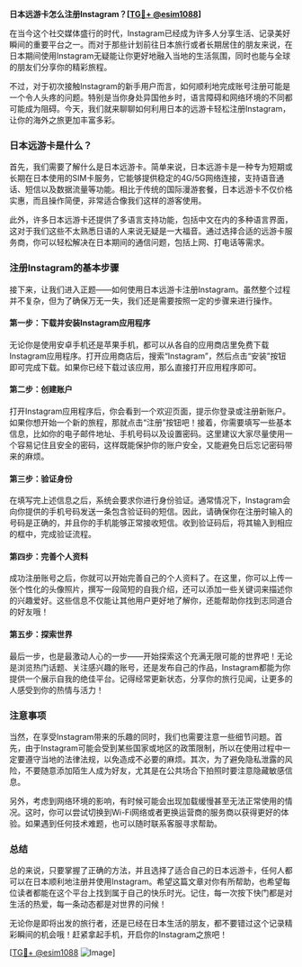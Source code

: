 **日本远游卡怎么注册Instagram？[[TG💪+ @esim1088](https://t.me/s/esim1088)]**

在当今这个社交媒体盛行的时代，Instagram已经成为许多人分享生活、记录美好瞬间的重要平台之一。而对于那些计划前往日本旅行或者长期居住的朋友来说，在日本期间使用Instagram无疑能让你更好地融入当地的生活氛围，同时也能与全球的朋友们分享你的精彩旅程。

不过，对于初次接触Instagram的新手用户而言，如何顺利地完成账号注册可能是一个令人头疼的问题。特别是当你身处异国他乡时，语言障碍和网络环境的不同都可能成为阻碍。今天，我们就来聊聊如何利用日本的远游卡轻松注册Instagram，让你的海外之旅更加丰富多彩。

### 日本远游卡是什么？

首先，我们需要了解什么是日本远游卡。简单来说，日本远游卡是一种专为短期或长期在日本使用的SIM卡服务，它能够提供稳定的4G/5G网络连接，支持语音通话、短信以及数据流量等功能。相比于传统的国际漫游套餐，日本远游卡不仅价格实惠，而且操作简便，非常适合像我们这样的游客使用。

此外，许多日本远游卡还提供了多语言支持功能，包括中文在内的多种语言界面，这对于我们这些不太熟悉日语的人来说无疑是一大福音。通过选择合适的远游卡服务商，你可以轻松解决在日本期间的通信问题，包括上网、打电话等需求。

### 注册Instagram的基本步骤

接下来，让我们进入正题——如何使用日本远游卡注册Instagram。虽然整个过程并不复杂，但为了确保万无一失，我们还是需要按照一定的步骤来进行操作。

#### 第一步：下载并安装Instagram应用程序

无论你是使用安卓手机还是苹果手机，都可以从各自的应用商店里免费下载Instagram应用程序。打开应用商店后，搜索“Instagram”，然后点击“安装”按钮即可完成下载。如果你已经下载过该应用，那么直接打开应用程序即可。

#### 第二步：创建账户

打开Instagram应用程序后，你会看到一个欢迎页面，提示你登录或注册新账户。如果你想开始一个新的旅程，那就点击“注册”按钮吧！接着，你需要填写一些基本信息，比如你的电子邮件地址、手机号码以及设置密码。这里建议大家尽量使用一个容易记住且安全的密码，这样既能保护你的账户安全，又能避免日后忘记密码带来的麻烦。

#### 第三步：验证身份

在填写完上述信息之后，系统会要求你进行身份验证。通常情况下，Instagram会向你提供的手机号码发送一条包含验证码的短信。因此，请确保你在注册时输入的号码是正确的，并且你的手机能够正常接收短信。收到验证码后，将其输入到相应的框中，完成验证流程。

#### 第四步：完善个人资料

成功注册账号之后，你就可以开始完善自己的个人资料了。在这里，你可以上传一张个性化的头像照片，撰写一段简短的自我介绍，还可以添加一些关键词来描述你的兴趣爱好。这些信息不仅能让其他用户更好地了解你，还能帮助你找到志同道合的好友哦！

#### 第五步：探索世界

最后一步，也是最激动人心的一步——开始探索这个充满无限可能的世界吧！无论是浏览热门话题、关注感兴趣的账号，还是发布自己的作品，Instagram都能为你提供一个展示自我的绝佳平台。记得经常更新状态，分享你的旅行见闻，让更多的人感受到你的热情与活力！

### 注意事项

当然，在享受Instagram带来的乐趣的同时，我们也需要注意一些细节问题。首先，由于Instagram可能会受到某些国家或地区的政策限制，所以在使用过程中一定要遵守当地的法律法规，以免造成不必要的麻烦。其次，为了避免隐私泄露的风险，不要随意添加陌生人成为好友，尤其是在公共场合下拍照时要注意隐藏敏感信息。

另外，考虑到网络环境的影响，有时候可能会出现加载缓慢甚至无法正常使用的情况。这时，你可以尝试切换到Wi-Fi网络或者更换运营商的服务商以获得更好的体验。如果遇到任何技术难题，也可以随时联系客服寻求帮助。

### 总结

总的来说，只要掌握了正确的方法，并且选择了适合自己的日本远游卡，任何人都可以在日本顺利地注册并使用Instagram。希望这篇文章对你有所帮助，也希望每位读者都能在这个平台上找到属于自己的快乐时光。记住，每一次按下快门都是对生活的热爱，每一条动态都是对世界的问候！

无论你是即将出发的旅行者，还是已经在日本生活的朋友，都不要错过这个记录精彩瞬间的机会哦！赶紧拿起手机，开启你的Instagram之旅吧！

[[TG💪+ @esim1088](https://t.me/s/esim1088) ![Image](https://i.postimg.cc/4NQfJmqS/Snipaste-2025-05-13-00-14-12.png)]